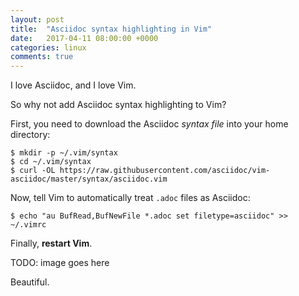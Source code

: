 ```yaml
---
layout: post
title:  "Asciidoc syntax highlighting in Vim"
date:   2017-04-11 08:00:00 +0000
categories: linux
comments: true
---
```


I love Asciidoc, and I love Vim.

So why not add Asciidoc syntax highlighting to Vim?

First, you need to download the Asciidoc _syntax file_ into your home directory:

    $ mkdir -p ~/.vim/syntax
    $ cd ~/.vim/syntax
    $ curl -OL https://raw.githubusercontent.com/asciidoc/vim-asciidoc/master/syntax/asciidoc.vim

Now, tell Vim to automatically treat `.adoc` files as Asciidoc:

    $ echo "au BufRead,BufNewFile *.adoc set filetype=asciidoc" >> ~/.vimrc

Finally, **restart Vim**.

TODO: image goes here

Beautiful.
